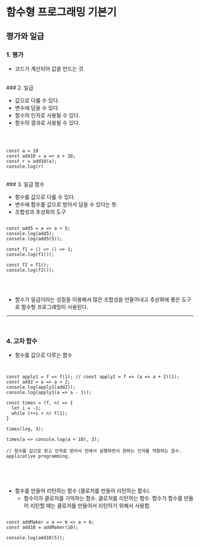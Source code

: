# 함수형 프로그래밍 기본기
## 평가와 일급

### 1. 평가

- 코드가 계산되어 값을 만드는 것.
<br/>
### 2. 일급

- 값으로 다룰 수 있다.
- 변수에 담을 수 있다.
- 함수의 인자로 사용될 수 있다.
- 함수의 결과로 사용될 수 있다.
<br/>
<pre>
<code>
const a = 10
const add10 = a => a + 10;
const r = add10(a);
console.log(r)
</code>
</pre>
### 3. 일급 함수

- 함수를 값으로 다룰 수 있다.
- 변수에 함수를 값으로 받아서 담을 수 있다는 뜻.
- 조합성과 추상화의 도구

<pre>
<code>
const add5 = a => a + 5;
console.log(add5);
console.log(add5(5));

const f1 = () => () => 1;
console.log(f1());

const f2 = f1();
console.log(f2());
</code>
</pre>
<br/>

- 함수가 일급이라는 성질을 이용해서 많은 조합성을 만들어내고 추상화에 좋은 도구로 함수형 프로그래밍이 사용된다.
<hr />
<br/>

### 4. 고차 함수

- 함수를 값으로 다루는 함수

<pre>
<code>

const apply1 = f => f(1); // const apply1 = f => (a => a + 2)(1);
const add2 = a => a + 2;
console.log(apply1(add2));
console.log(apply1(a => a - 1));

const times = (f, n) => {
  let i = -1;
  while (++i < n) f(1);
}

times(log, 3);

times(a => console.log(a + 10), 3);

// 함수를 값으로 받고 인자로 받아서 안에서 실행하면서 원하는 인자를 적용하는 함수. applicative programming.

</code>
</pre>

<br />

- 함수를 만들어 리턴하는 함수 (클로저를 만들어 리턴하는 함수).
  + 함수이자 클로저를 기억하는 함수. 클로저를 리턴하는 함수. 함수가 함수를 만들어 리턴할 때는 클로저를 만들어서 리턴하기 위해서 사용함.

<pre>
<code>
const addMaker = a => b => a + b;
const add10 = addMaker(10);

console.log(add10(5));
</code>
</pre>
